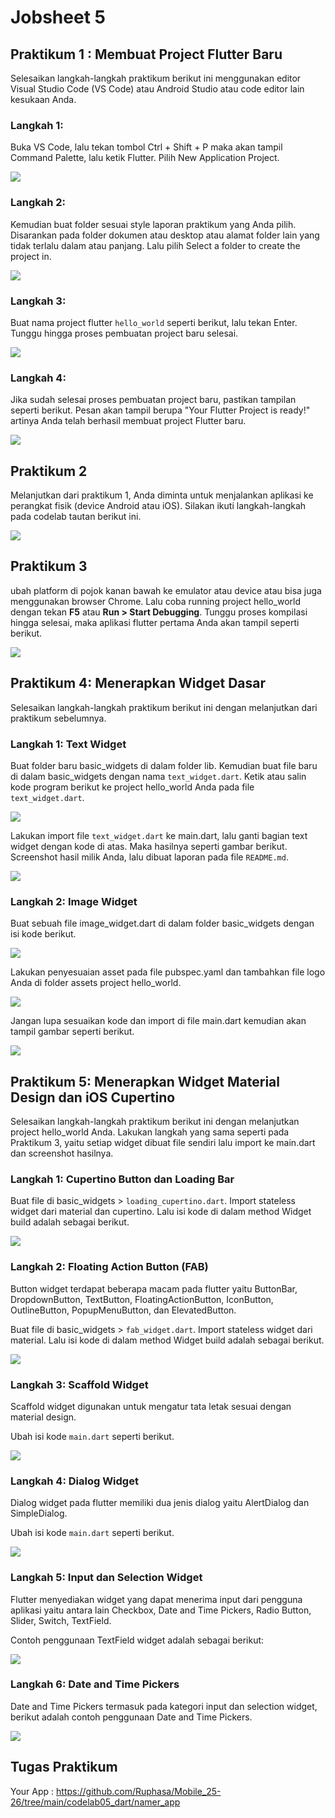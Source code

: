 # Jobsheet 5
## Praktikum 1 : Membuat Project Flutter Baru
Selesaikan langkah-langkah praktikum berikut ini menggunakan editor Visual Studio Code (VS Code) atau Android Studio atau code editor lain kesukaan Anda.
### Langkah 1:
Buka VS Code, lalu tekan tombol Ctrl + Shift + P maka akan tampil Command Palette, lalu ketik Flutter. Pilih New Application Project.

![](img/newApp.png)

### Langkah 2:
Kemudian buat folder sesuai style laporan praktikum yang Anda pilih. Disarankan pada folder dokumen atau desktop atau alamat folder lain yang tidak terlalu dalam atau panjang. Lalu pilih Select a folder to create the project in.

![](img/chooseFolder.png)

### Langkah 3:
Buat nama project flutter `hello_world` seperti berikut, lalu tekan Enter. Tunggu hingga proses pembuatan project baru selesai.

![](img/hello_world.png)

### Langkah 4:
Jika sudah selesai proses pembuatan project baru, pastikan tampilan seperti berikut. Pesan akan tampil berupa "Your Flutter Project is ready!" artinya Anda telah berhasil membuat project Flutter baru.

![](img/main.png)

## Praktikum 2

Melanjutkan dari praktikum 1, Anda diminta untuk menjalankan aplikasi ke perangkat fisik (device Android atau iOS). Silakan ikuti langkah-langkah pada codelab tautan berikut ini.

![](img/selfie.jpg)

## Praktikum 3

 ubah platform di pojok kanan bawah ke emulator atau device atau bisa juga menggunakan browser Chrome. Lalu coba running project hello_world dengan tekan **F5** atau **Run > Start Debugging**. Tunggu proses kompilasi hingga selesai, maka aplikasi flutter pertama Anda akan tampil seperti berikut.

 ![](img/p3.png)

## Praktikum 4: Menerapkan Widget Dasar
Selesaikan langkah-langkah praktikum berikut ini dengan melanjutkan dari praktikum sebelumnya.

### Langkah 1: Text Widget
Buat folder baru basic_widgets di dalam folder lib. Kemudian buat file baru di dalam basic_widgets dengan nama `text_widget.dart`. Ketik atau salin kode program berikut ke project hello_world Anda pada file `text_widget.dart`.

![](img/p4l1.png)

Lakukan import file `text_widget.dart` ke main.dart, lalu ganti bagian text widget dengan kode di atas. Maka hasilnya seperti gambar berikut. Screenshot hasil milik Anda, lalu dibuat laporan pada file `README.md`.

![](img/p4h1.png)

### Langkah 2: Image Widget
Buat sebuah file image_widget.dart di dalam folder basic_widgets dengan isi kode berikut.

![](img/p4l2.png)

Lakukan penyesuaian asset pada file pubspec.yaml dan tambahkan file logo Anda di folder assets project hello_world.

![](img/assets.png)


Jangan lupa sesuaikan kode dan import di file main.dart kemudian akan tampil gambar seperti berikut.

![](img/p4h2.png)

## Praktikum 5: Menerapkan Widget Material Design dan iOS Cupertino
Selesaikan langkah-langkah praktikum berikut ini dengan melanjutkan project hello_world Anda. Lakukan langkah yang sama seperti pada Praktikum 3, yaitu setiap widget dibuat file sendiri lalu import ke main.dart dan screenshot hasilnya.

### Langkah 1: Cupertino Button dan Loading Bar
Buat file di basic_widgets > `loading_cupertino.dart`. Import stateless widget dari material dan cupertino. Lalu isi kode di dalam method Widget build adalah sebagai berikut.

![](img/p5l1.png)

### Langkah 2: Floating Action Button (FAB)
Button widget terdapat beberapa macam pada flutter yaitu ButtonBar, DropdownButton, TextButton, FloatingActionButton, IconButton, OutlineButton, PopupMenuButton, dan ElevatedButton.

Buat file di basic_widgets > `fab_widget.dart`. Import stateless widget dari material. Lalu isi kode di dalam method Widget build adalah sebagai berikut.

![](img/p5l2.png)

### Langkah 3: Scaffold Widget
Scaffold widget digunakan untuk mengatur tata letak sesuai dengan material design.

Ubah isi kode `main.dart` seperti berikut.

![](img/p5h3.png)

### Langkah 4: Dialog Widget
Dialog widget pada flutter memiliki dua jenis dialog yaitu AlertDialog dan SimpleDialog.

Ubah isi kode `main.dart` seperti berikut.

![](img/p5h4.png)

### Langkah 5: Input dan Selection Widget
Flutter menyediakan widget yang dapat menerima input dari pengguna aplikasi yaitu antara lain Checkbox, Date and Time Pickers, Radio Button, Slider, Switch, TextField.

Contoh penggunaan TextField widget adalah sebagai berikut:

![](img/p5h5.png)

### Langkah 6: Date and Time Pickers
Date and Time Pickers termasuk pada kategori input dan selection widget, berikut adalah contoh penggunaan Date and Time Pickers.

![](img/p5h6.png)

## Tugas Praktikum
Your App : https://github.com/Ruphasa/Mobile_25-26/tree/main/codelab05_dart/namer_app